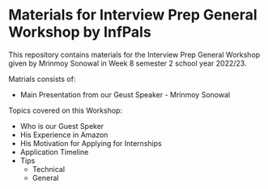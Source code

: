 # Materials for Interview Prep General Workshop by InfPals

This repository contains materials for the Interview Prep General Workshop given by Mrinmoy Sonowal in Week 8 semester 2 school year 2022/23.

Matrials consists of:
- Main Presentation from our Geust Speaker - Mrinmoy Sonowal

Topics covered on this Workshop:
- Who is our Guest Speker
- His Experience in Amazon
- His Motivation for Applying for Internships
- Application Timeline
- Tips
  - Technical
  - General
